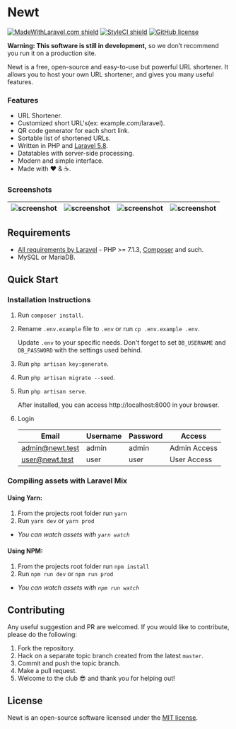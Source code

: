 <h1>Newt</h1>

[![MadeWithLaravel.com shield](https://madewithlaravel.com/storage/repo-shields/1049-shield.svg)](https://madewithlaravel.com/p/plur/shield-link)
[![StyleCI shield](https://github.styleci.io/repos/146186200/shield)](https://github.styleci.io/repos/146186200)
[![GitHub license](https://img.shields.io/github/license/realodix/newt.svg)](https://github.com/realodix/newt/blob/master/LICENSE)

**Warning: This software is still in development,** so we don’t recommend you run it on a production site.

Newt is a free, open-source and easy-to-use but powerful URL shortener. It allows you to host your own URL shortener, and gives you many useful features.

### Features
* URL Shortener.
* Customized short URL's(ex: example.com/laravel).
* QR code generator for each short link.
* Sortable list of shortened URLs.
* Written in PHP and [Laravel 5.8](https://laravel.com/docs/5.8).
* Datatables with server-side processing.
* Modern and simple interface.
* Made with :heart: &amp; :coffee:.

### Screenshots

| ![screenshot](https://i.imgur.com/KrLJEd1.jpg) | ![screenshot](https://i.imgur.com/XILcFpO.jpg) | ![screenshot](https://i.imgur.com/n3NVd52.jpg) | ![screenshot](https://i.imgur.com/imRINvR.jpg) |
|-|-|-|-|


## Requirements
- [All requirements by Laravel](https://laravel.com/docs/installation#server-requirements) - PHP >= 7.1.3, [Composer](https://getcomposer.org/) and such.
- MySQL or MariaDB.


## Quick Start
### Installation Instructions
1. Run `composer install`.

2. Rename `.env.example` file to `.env` or run `cp .env.example .env`.

   Update `.env` to your specific needs. Don't forget to set `DB_USERNAME` and `DB_PASSWORD` with the settings used behind.

3. Run `php artisan key:generate`.

4. Run `php artisan migrate --seed`.

5. Run `php artisan serve`.

   After installed, you can access http://localhost:8000 in your browser.

6. Login

   | Email           | Username | Password | Access       |
   |-----------------|----------|----------|--------------|
   | admin@newt.test | admin    | admin    | Admin Access |
   | user@newt.test  | user     | user     | User Access  |

### Compiling assets with Laravel Mix
#### Using Yarn:
1. From the projects root folder run `yarn`
2. Run `yarn dev` or `yarn prod`
  * *You can watch assets with `yarn watch`*

#### Using NPM:
1. From the projects root folder run `npm install`
2. Run `npm run dev` or `npm run prod`
  * *You can watch assets with `npm run watch`*


## Contributing
Any useful suggestion and PR are welcomed. If you would like to contribute, please do the following:

1. Fork the repository.
2. Hack on a separate topic branch created from the latest `master`.
3. Commit and push the topic branch.
4. Make a pull request.
5. Welcome to the club :sunglasses: and thank you for helping out!


## License
Newt is an open-source software licensed under the [MIT license](https://github.com/realodix/newt/blob/master/LICENSE).
